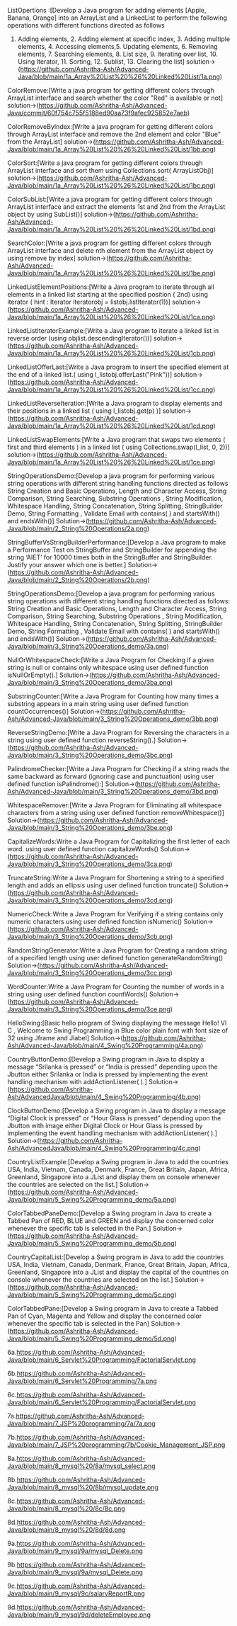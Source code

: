 ListOpertions :[Develop a Java program for adding elements [Apple, Banana, Orange] into an ArrayList
and a LinkedList to perform the following operations with different functions directed as
follows
1. Adding elements, 2. Adding element at specific index, 3. Adding multiple elements, 4.
Accessing elements,5. Updating elements, 6. Removing elements, 7. Searching elements, 8. List
size, 9. Iterating over list, 10. Using Iterator, 11. Sorting, 12. Sublist, 13. Clearing the list]
solution->(https://github.com/Ashritha-Ash/Advanced-Java/blob/main/1a_Array%20List%20%26%20Linked%20List/1a.png)

ColorRemove:[Write a java program for getting different colors through ArrayList interface and search whether
the color "Red" is available or not]
solution->(https://github.com/Ashritha-Ash/Advanced-Java/commit/60f754c755f5188ed90aa73f9afec925852e7aeb)

ColorRemoveByIndex:[Write a java program for getting different colors through ArrayList interface and remove the
2nd element and color "Blue" from the ArrayList]
solution->(https://github.com/Ashritha-Ash/Advanced-Java/blob/main/1a_Array%20List%20%26%20Linked%20List/1bb.png)

ColorSort:[Write a java program for getting different colors through ArrayList interface and sort them
using Collections.sort( ArrayListObj)]
solution->(https://github.com/Ashritha-Ash/Advanced-Java/blob/main/1a_Array%20List%20%26%20Linked%20List/1bc.png)

ColorSubList:[Write a java program for getting different colors through ArrayList interface and extract the
elements 1st and 2nd from the ArrayList object by using SubList()]
solution->(https://github.com/Ashritha-Ash/Advanced-Java/blob/main/1a_Array%20List%20%26%20Linked%20List/1bd.png)

SearchColor:[Write a java program for getting different colors through ArrayList interface and delete nth
element from the ArrayList object by using remove by index]
solution->(https://github.com/Ashritha-Ash/Advanced-Java/blob/main/1a_Array%20List%20%26%20Linked%20List/1be.png)

LinkedListElementPositions:[Write a Java program to iterate through all elements in a linked list starting at the
specified position ( 2nd) using iterator ( hint : Iterator iteratorobj = listobj.listIterator(1))]
solution->(https://github.com/Ashritha-Ash/Advanced-Java/blob/main/1a_Array%20List%20%26%20Linked%20List/1ca.png)

LinkedListIteratorExample:[Write a Java program to iterate a linked list in reverse order (using
objlist.descendingIterator())]
solution->(https://github.com/Ashritha-Ash/Advanced-Java/blob/main/1a_Array%20List%20%26%20Linked%20List/1cb.png)

LinkedListOfferLast:[Write a Java program to insert the specified element at the end of a linked list.( using
l_listobj.offerLast("Pink"))]
solution->(https://github.com/Ashritha-Ash/Advanced-Java/blob/main/1a_Array%20List%20%26%20Linked%20List/1cc.png)

LinkedListReverseIteration:[Write a Java program to display elements and their positions in a linked list ( using
l_listobj.get(p) )]
solution->(https://github.com/Ashritha-Ash/Advanced-Java/blob/main/1a_Array%20List%20%26%20Linked%20List/1cd.png)

LinkedListSwapElements:[Write a Java program that swaps two elements ( first and third elements ) in a linked list ( using
Collections.swap(l_list, 0, 2))]
solution->(https://github.com/Ashritha-Ash/Advanced-Java/blob/main/1a_Array%20List%20%26%20Linked%20List/1ce.png)


StringOperationsDemo:[Develop a java program for performing various string operations with different string
handling functions directed as follows
String Creation and Basic Operations, Length and Character Access, String Comparison, String
Searching, Substring Operations , String Modification, Whitespace Handling, String
Concatenation, String Splitting, StringBuilder Demo, String Formatting , Validate Email with
contains( ) and startsWith() and endsWith()]
Solution->(https://github.com/Ashritha-Ash/Advanced-Java/blob/main/2_String%20Operations/2a.png)


StringBufferVsStringBuilderPerformance:[Develop a Java program to make a Performance Test on StringBuffer and StringBuilder for appending the string ‘AIET’ for 10000 times both in the StringBuffer and StringBuilder. Justify your answer which one is better.]
Solution->(https://github.com/Ashritha-Ash/Advanced-Java/blob/main/2_String%20Operations/2b.png)


StringOperationsDemo:[Develop a java program for performing various string operations with different string
handling functions directed as follows:
String Creation and Basic Operations, Length and Character Access, String Comparison, String
Searching, Substring Operations , String Modification, Whitespace Handling, String Concatenation,
String Splitting, StringBuilder Demo, String Formatting , Validate Email with contains( ) and
startsWith() and endsWith()]
Solution->(https://github.com/Ashritha-Ash/Advanced-Java/blob/main/3_String%20Operations_demo/3a.png)

NullOrWhitespaceCheck:[Write a Java Program for Checking if a given string is null or contains only whitespace using user
defined function isNullOrEmpty().]
Solution->(https://github.com/Ashritha-Ash/Advanced-Java/blob/main/3_String%20Operations_demo/3ba.png)

SubstringCounter:[Write a Java Program for Counting how many times a substring appears in a main string
using user defined function countOccurrences()]
Solution->(https://github.com/Ashritha-Ash/Advanced-Java/blob/main/3_String%20Operations_demo/3bb.png)

ReverseStringDemo:[Write a Java Program for Reversing the characters in a string using user defined function
reverseString().]
Solution->(https://github.com/Ashritha-Ash/Advanced-Java/blob/main/3_String%20Operations_demo/3bc.png)

PalindromeChecker:[Write a Java Program for Checking if a string reads the same backward as forward (ignoring case and punctuation) using user defined function isPalindrome():]
Solution->(https://github.com/Ashritha-Ash/Advanced-Java/blob/main/3_String%20Operations_demo/3bd.png)

WhitespaceRemover:[Write a Java Program for Eliminating all whitespace characters from a string using user defined function removeWhitespace()]
Solution->(https://github.com/Ashritha-Ash/Advanced-Java/blob/main/3_String%20Operations_demo/3be.png)


CapitalizeWords:Write a Java Program for Capitalizing the first letter of each word. using user defined function
capitalizeWords()
Solution->(https://github.com/Ashritha-Ash/Advanced-Java/blob/main/3_String%20Operations_demo/3ca.png)

TruncateString:Write a Java Program for Shortening a string to a specified length and adds an ellipsis using user
defined function truncate()
Solution->(https://github.com/Ashritha-Ash/Advanced-Java/blob/main/3_String%20Operations_demo/3cd.png)

NumericCheck:Write a Java Program for Verifying if a string contains only numeric characters using user defined
function isNumeric()
Solution->(https://github.com/Ashritha-Ash/Advanced-Java/blob/main/3_String%20Operations_demo/3cb.png)

RandomStringGenerator:Write a Java Program for Creating a random string of a specified length using user defined
function generateRandomString()
Solution->(https://github.com/Ashritha-Ash/Advanced-Java/blob/main/3_String%20Operations_demo/3cc.png)

WordCounter:Write a Java Program for Counting the number of words in a string using user defined function
countWords()
Solution->(https://github.com/Ashritha-Ash/Advanced-Java/blob/main/3_String%20Operations_demo/3ce.png)


HelloSwing:[Basic hello program of Swing displaying the message Hello! VI C , Welcome to Swing
Programming in Blue color plain font with font size of 32 using Jframe and Jlabel]
Solution->(https://github.com/Ashritha-Ash/Advanced-Java/blob/main/4_Swing%20Programming/4a.png)

CountryButtonDemo:[Develop a Swing program in Java to display a message “Srilanka is pressed” or “India is pressed” depending upon the Jbutton either Srilanka or India is pressed by implementing the event handling mechanism with addActionListener( ).]
Solution->(https://github.com/Ashritha-Ash/AdvancedJava/blob/main/4_Swing%20Programming/4b.png)

ClockButtonDemo:[Develop a Swing program in Java to display a message “Digital Clock is pressed” or “Hour Glass is pressed” depending upon the Jbutton with image either Digital Clock or Hour Glass is pressed by implementing the event handling mechanism with addActionListener( ).]
 Solution->(https://github.com/Ashritha-Ash/AdvancedJava/blob/main/4_Swing%20Programming/4c.png)


CountryListExample:[Develop a Swing program in Java to add the countries USA, India, Vietnam, Canada,
Denmark, France, Great Britain, Japan, Africa, Greenland, Singapore into a JList and
display them on console whenever the countries are selected on the list.]
Solution->(https://github.com/Ashritha-Ash/Advanced-Java/blob/main/5_Swing%20Programming_demo/5a.png)

ColorTabbedPaneDemo:[Develop a Swing program in Java to create a Tabbed Pan of RED, BLUE and GREEN and
display the concerned color whenever the specific tab is selected in the Pan.]
Solution->(https://github.com/Ashritha-Ash/Advanced-Java/blob/main/5_Swing%20Programming_demo/5b.png)

CountryCapitalList:[Develop a Swing program in Java to add the countries USA, India, Vietnam, Canada,
Denmark, France, Great Britain, Japan, Africa, Greenland, Singapore into a JList and
display the capital of the countries on console whenever the countries are selected on the list.]
Solution->(https://github.com/Ashritha-Ash/Advanced-Java/blob/main/5_Swing%20Programming_demo/5c.png)

ColorTabbedPane:[Develop a Swing program in Java to create a Tabbed Pan of Cyan, Magenta and Yellow and
display the concerned color whenever the specific tab is selected in the Pan]
Solution->(https://github.com/Ashritha-Ash/Advanced-Java/blob/main/5_Swing%20Programming_demo/5d.png)


6a.https://github.com/Ashritha-Ash/Advanced-Java/blob/main/6_Servlet%20Programming/FactorialServlet.png

6b.https://github.com/Ashritha-Ash/Advanced-Java/blob/main/6_Servlet%20Programming/7a.png

6c.https://github.com/Ashritha-Ash/Advanced-Java/blob/main/6_Servlet%20Programming/FactorialServlet.png

7a.https://github.com/Ashritha-Ash/Advanced-Java/blob/main/7_JSP%20programming/7a/7a.png

7b.https://github.com/Ashritha-Ash/Advanced-Java/blob/main/7_JSP%20programming/7b/Cookie_Management_JSP.png

8a.https://github.com/Ashritha-Ash/Advanced-Java/blob/main/8_mysql%20/8a/mysql_select.png

8b.https://github.com/Ashritha-Ash/Advanced-Java/blob/main/8_mysql%20/8b/mysql_update.png

8c.https://github.com/Ashritha-Ash/Advanced-Java/blob/main/8_mysql%20/8c/8c.png

8d.https://github.com/Ashritha-Ash/Advanced-Java/blob/main/8_mysql%20/8d/8d.png

9a.https://github.com/Ashritha-Ash/Advanced-Java/blob/main/9_mysql/9a/mysql_Delete.png

9b.https://github.com/Ashritha-Ash/Advanced-Java/blob/main/9_mysql/9a/mysql_Delete.png

9c.https://github.com/Ashritha-Ash/Advanced-Java/blob/main/9_mysql/9c/salaryReportR.png

9d.https://github.com/Ashritha-Ash/Advanced-Java/blob/main/9_mysql/9d/deleteEmployee.png
